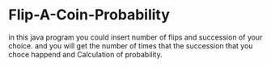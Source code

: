 # Flip-A-Coin-Probability
in this java program you could insert number of flips and succession of your choice. and you will get the number of times that the succession  that you choce happend and Calculation of probability.
